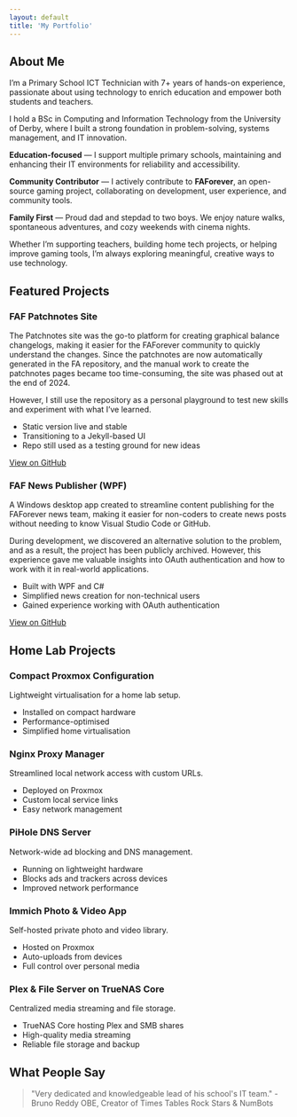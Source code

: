 ```yaml
---
layout: default
title: 'My Portfolio'
---
```


<!-- About Me -->
<section class="section about-section fade-up" id="about">
  <div class="container">
    <h2><i class="fas fa-user icon-header"></i> About Me</h2>
    <p>
      I’m a Primary School ICT Technician with 7+ years of hands-on experience, passionate about using technology to enrich education and empower both students and teachers.
    </p>
    <p>
      I hold a BSc in Computing and Information Technology from the University of Derby, where I built a strong foundation in problem-solving, systems management, and IT innovation.
    </p>
    <p>
      <i class="fas fa-chalkboard-teacher"></i> <strong>Education-focused</strong> — I support multiple primary schools, maintaining and enhancing their IT environments for reliability and accessibility.
    </p>
    <p>
      <i class="fas fa-users-cog"></i> <strong>Community Contributor</strong> — I actively contribute to <strong>FAForever</strong>, an open-source gaming project, collaborating on development, user experience, and community tools.
    </p>
    <p>
      <i class="fas fa-family"></i> <strong>Family First</strong> — Proud dad and stepdad to two boys. We enjoy nature walks, spontaneous adventures, and cozy weekends with cinema nights.
    </p>
    <p>
      Whether I’m supporting teachers, building home tech projects, or helping improve gaming tools, I’m always exploring meaningful, creative ways to use technology.
    </p>
  </div>
</section>

<!-- Featured Projects Section -->
<section class="section">
  <h2><i class="fas fa-star icon-header"></i> Featured Projects</h2>
<div class="grid">
  <div class="card">
    <h3><i class="fas fa-bullseye icon"></i> FAF Patchnotes Site</h3>
    <p>The Patchnotes site was the go-to platform for creating graphical balance changelogs, making it easier for the FAForever community to quickly understand the changes. Since the patchnotes are now automatically generated in the FA repository, and the manual work to create the patchnotes pages became too time-consuming, the site was phased out at the end of 2024.</p>
    <p>However, I still use the repository as a personal playground to test new skills and experiment with what I’ve learned.</p>
    <ul>
      <li><i class="fas fa-puzzle-piece icon"></i> Static version live and stable</li>
      <li><i class="fas fa-paint-brush icon"></i> Transitioning to a Jekyll-based UI</li>
      <li><i class="fas fa-play icon"></i> Repo still used as a testing ground for new ideas</li>
    </ul>
    <a href="https://github.com/MrRowey/FAF-Patchnotes-Site" target="_blank">View on GitHub</a>
  </div>
</div>

<div class="card">
  <h3><i class="fas fa-newspaper icon"></i> FAF News Publisher (WPF)</h3>
  <p>A Windows desktop app created to streamline content publishing for the FAForever news team, making it easier for non-coders to create news posts without needing to know Visual Studio Code or GitHub.</p>
  <p>During development, we discovered an alternative solution to the problem, and as a result, the project has been publicly archived. However, this experience gave me valuable insights into OAuth authentication and how to work with it in real-world applications.</p>
  <ul>
    <li><i class="fas fa-tools icon"></i> Built with WPF and C#</li>
    <li><i class="fas fa-exchange-alt icon"></i> Simplified news creation for non-technical users</li>
    <li><i class="fas fa-lightbulb icon"></i> Gained experience working with OAuth authentication</li>
  </ul>
  <a href="https://github.com/MrRowey/FAF-News-Publisher-WPF" target="_blank">View on GitHub</a>
</div>

  </div>
</section>

<!-- Home Lab Projects Section -->
<section class="section">
  <h2><i class="fas fa-network-wired icon-header"></i> Home Lab Projects</h2>
  <div class="grid">
    <div class="card">
      <h3><i class="fas fa-server icon"></i> Compact Proxmox Configuration</h3>
      <p>Lightweight virtualisation for a home lab setup.</p>
      <ul>
        <li><i class="fas fa-desktop icon"></i> Installed on compact hardware</li>
        <li><i class="fas fa-rocket icon"></i> Performance-optimised</li>
        <li><i class="fas fa-book icon"></i> Simplified home virtualisation</li>
      </ul>
    </div>
    <div class="card">
      <h3><i class="fas fa-globe icon"></i> Nginx Proxy Manager</h3>
      <p>Streamlined local network access with custom URLs.</p>
      <ul>
        <li><i class="fas fa-tools icon"></i> Deployed on Proxmox</li>
        <li><i class="fas fa-link icon"></i> Custom local service links</li>
        <li><i class="fas fa-project-diagram icon"></i> Easy network management</li>
      </ul>
    </div>
    <div class="card">
      <h3><i class="fas fa-shield-alt icon"></i> PiHole DNS Server</h3>
      <p>Network-wide ad blocking and DNS management.</p>
      <ul>
        <li><i class="fas fa-microchip icon"></i> Running on lightweight hardware</li>
        <li><i class="fas fa-ban icon"></i> Blocks ads and trackers across devices</li>
        <li><i class="fas fa-tachometer-alt icon"></i> Improved network performance</li>
      </ul>
    </div>
    <div class="card">
      <h3><i class="fas fa-camera icon"></i> Immich Photo & Video App</h3>
      <p>Self-hosted private photo and video library.</p>
      <ul>
        <li><i class="fas fa-box icon"></i> Hosted on Proxmox</li>
        <li><i class="fas fa-upload icon"></i> Auto-uploads from devices</li>
        <li><i class="fas fa-lock icon"></i> Full control over personal media</li>
      </ul>
    </div>
    <div class="card">
      <h3><i class="fas fa-film icon"></i> Plex & File Server on TrueNAS Core</h3>
      <p>Centralized media streaming and file storage.</p>
      <ul>
        <li><i class="fas fa-hdd icon"></i> TrueNAS Core hosting Plex and SMB shares</li>
        <li><i class="fas fa-tv icon"></i> High-quality media streaming</li>
        <li><i class="fas fa-folder-open icon"></i> Reliable file storage and backup</li>
      </ul>
    </div>
  </div>
</section>

<!-- Testimonials -->
<section id="testimonials">
  <h2><i class="fas fa-comment-dots icon-header"></i> What People Say</h2>
  <blockquote>
    <p>"Very dedicated and knowledgeable lead of his school's IT team." - Bruno Reddy OBE, Creator of Times Tables Rock Stars & NumBots</p>
  </blockquote>
</section>
